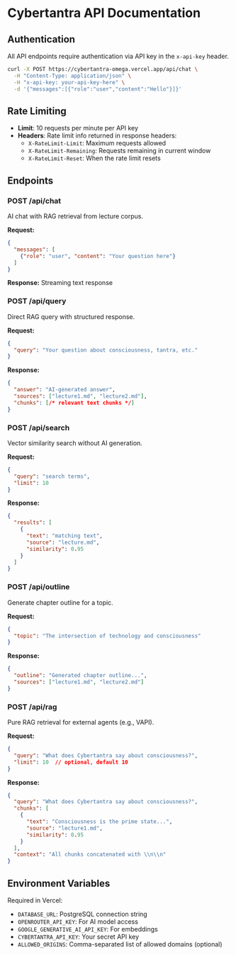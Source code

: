 # Cybertantra API Documentation

## Authentication

All API endpoints require authentication via API key in the `x-api-key` header.

```bash
curl -X POST https://cybertantra-omega.vercel.app/api/chat \
  -H "Content-Type: application/json" \
  -H "x-api-key: your-api-key-here" \
  -d '{"messages":[{"role":"user","content":"Hello"}]}'
```

## Rate Limiting

- **Limit**: 10 requests per minute per API key
- **Headers**: Rate limit info returned in response headers:
  - `X-RateLimit-Limit`: Maximum requests allowed
  - `X-RateLimit-Remaining`: Requests remaining in current window
  - `X-RateLimit-Reset`: When the rate limit resets

## Endpoints

### POST /api/chat
AI chat with RAG retrieval from lecture corpus.

**Request:**
```json
{
  "messages": [
    {"role": "user", "content": "Your question here"}
  ]
}
```

**Response:** Streaming text response

### POST /api/query
Direct RAG query with structured response.

**Request:**
```json
{
  "query": "Your question about consciousness, tantra, etc."
}
```

**Response:**
```json
{
  "answer": "AI-generated answer",
  "sources": ["lecture1.md", "lecture2.md"],
  "chunks": [/* relevant text chunks */]
}
```

### POST /api/search
Vector similarity search without AI generation.

**Request:**
```json
{
  "query": "search terms",
  "limit": 10
}
```

**Response:**
```json
{
  "results": [
    {
      "text": "matching text",
      "source": "lecture.md",
      "similarity": 0.95
    }
  ]
}
```

### POST /api/outline
Generate chapter outline for a topic.

**Request:**
```json
{
  "topic": "The intersection of technology and consciousness"
}
```

**Response:**
```json
{
  "outline": "Generated chapter outline...",
  "sources": ["lecture1.md", "lecture2.md"]
}
```

### POST /api/rag
Pure RAG retrieval for external agents (e.g., VAPI).

**Request:**
```json
{
  "query": "What does Cybertantra say about consciousness?",
  "limit": 10  // optional, default 10
}
```

**Response:**
```json
{
  "query": "What does Cybertantra say about consciousness?",
  "chunks": [
    {
      "text": "Consciousness is the prime state...",
      "source": "lecture1.md",
      "similarity": 0.95
    }
  ],
  "context": "All chunks concatenated with \\n\\n"
}
```

## Environment Variables

Required in Vercel:
- `DATABASE_URL`: PostgreSQL connection string
- `OPENROUTER_API_KEY`: For AI model access
- `GOOGLE_GENERATIVE_AI_API_KEY`: For embeddings
- `CYBERTANTRA_API_KEY`: Your secret API key
- `ALLOWED_ORIGINS`: Comma-separated list of allowed domains (optional)